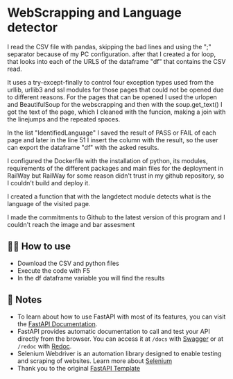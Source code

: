 # WebScrapping and Language detector

I read the CSV file with pandas, skipping the bad lines and using the ";" separator because of my PC configuration. after that I created a for loop, that looks into each of the URLS of the dataframe "df" that contains the CSV read. 

It uses a try-except-finally to control four exception types used from the urllib, urllib3 and ssl modules for those pages that could not be opened due to different reasons. For the pages that can be opened I used the urlopen and BeautifulSoup for the webscrapping and then with the soup.get_text() I got the text of the page, which I cleaned with the funcion, making a join with the linejumps and the repeated spaces.

In the list "IdentifiedLanguage" I saved the result of PASS or FAIL of each page and later in the line 51 I insert the column with the result, so the user can export the dataframe "df" with the asked results. 

I configured the Dockerfile with the installation of python, its modules, requirements of the different packages and main files for the deployment in RailWay but RailWay for some reason didn't trust in my github repository, so I couldn't build and deploy it.  

I created a function that with the langdetect module detects what is the language of the visited page.  

I made the commitments to Github to the latest version of this program and I couldn't reach the image and bar assesment

## 💁‍♀️ How to use

- Download the CSV and python files
- Execute the code with F5
- In the df dataframe variable you will find the results

## 📝 Notes

- To learn about how to use FastAPI with most of its features, you can visit the [FastAPI Documentation](https://fastapi.tiangolo.com/tutorial/).
- FastAPI provides automatic documentation to call and test your API directly from the browser. You can access it at `/docs` with [Swagger](https://github.com/swagger-api/swagger-ui) or at `/redoc` with [Redoc](https://github.com/Rebilly/ReDoc).
- Selenium Webdriver is an automation library designed to enable testing and scraping of websites. Learn more about [Selenium](https://www.selenium.dev/documentation/webdriver/getting_started/)
- Thank you to the original [FastAPI Template](https://github.com/railwayapp-templates/fastapi)